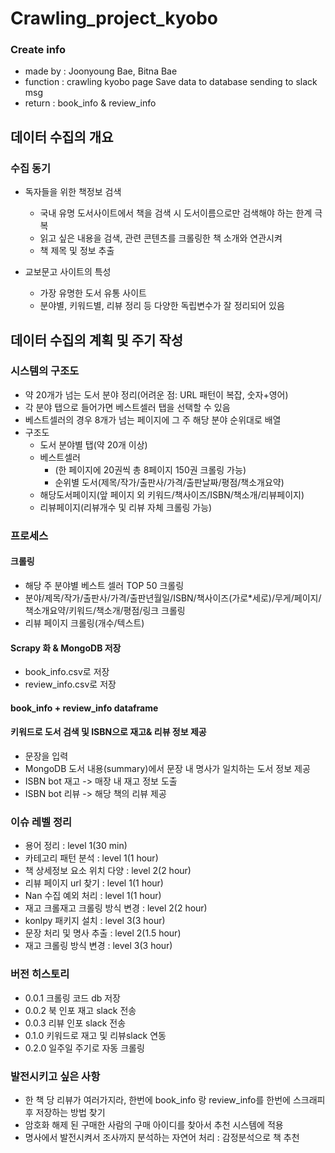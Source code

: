 # Crawling_project_kyobo

### Create info
- made by : Joonyoung Bae, Bitna Bae
- function : 
		crawling kyobo page
		Save data to database
		sending to slack msg
- return : book_info & review_info


## 데이터 수집의 개요
### 수집 동기
- 독자들을 위한 책정보 검색
    - 국내 유명 도서사이트에서 책을 검색 시  도서이름으로만 검색해야 하는 한계 극복
    - 읽고 싶은 내용을 검색, 관련 콘텐츠를 크롤링한 책 소개와 연관시켜
    - 책 제목 및 정보 추출

- 교보문고 사이트의 특성
    - 가장 유명한 도서 유통 사이트
    - 분야별, 키워드별, 리뷰 정리 등 다양한 독립변수가 잘 정리되어 있음

## 데이터 수집의 계획 및 주기 작성
### 시스템의 구조도
- 약 20개가 넘는 도서 분야 정리(어려운 점: URL 패턴이 복잡, 숫자+영어)
- 각 분야 탭으로 들어가면 베스트셀러 탭을 선택할 수 있음
- 베스트셀러의 경우 8개가 넘는 페이지에 그 주 해당 분야 순위대로 배열
- 구조도
    - 도서 분야별 탭(약 20개 이상)
    - 베스트셀러
        - (한 페이지에 20권씩 총 8페이지 150권 크롤링 가능)
        - 순위별 도서(제목/작가/출판사/가격/출판날짜/평점/책소개요약)
    - 해당도서페이지(앞 페이지 외 키워드/책사이즈/ISBN/책소개/리뷰페이지)
    - 리뷰페이지(리뷰개수 및 리뷰 자체 크롤링 가능)

### 프로세스
#### 크롤링
- 해당 주 분야별 베스트 셀러 TOP 50 크롤링
- 분야/제목/작가/출판사/가격/출판년월일/ISBN/책사이즈(가로*세로)/무게/페이지/책소개요약/키워드/책소개/평점/링크 크롤링
- 리뷰 페이지 크롤링(개수/텍스트)

#### Scrapy 화  & MongoDB 저장
- book_info.csv로 저장
- review_info.csv로 저장

#### book_info + review_info dataframe

#### 키워드로 도서 검색 및 ISBN으로 재고& 리뷰  정보 제공
- 문장을 입력 
- MongoDB 도서 내용(summary)에서 문장 내 명사가 일치하는  도서 정보 제공
- ISBN bot 재고 -> 매장 내 재고 정보 도출
- ISBN bot 리뷰 -> 해당 책의 리뷰 제공

### 이슈 레벨 정리
- 용어 정리 : level 1(30 min)
- 카테고리 패턴 분석 : level 1(1 hour)
- 책 상세정보 요소 위치 다양 : level 2(2 hour)
- 리뷰 페이지 url 찾기 : level 1(1 hour)
- Nan 수집 예외 처리 : level 1(1 hour)
- 재고 크롤재고 크롤링 방식 변경 : level 2(2 hour)
- konlpy 패키지 설치 : level 3(3 hour)
- 문장 처리 및 명사 추출 : level 2(1.5 hour)
- 재고 크롤링 방식 변경 : level 3(3 hour)

### 버전 히스토리
- 0.0.1 크롤링 코드 db 저장
- 0.0.2 북 인포 재고 slack 전송
- 0.0.3 리뷰 인포 slack 전송
- 0.1.0 키워드로 재고 및 리뷰slack 연동
- 0.2.0 일주일 주기로 자동 크롤링

### 발전시키고 싶은 사항
- 한 책 당 리뷰가 여러가지라, 한번에 book_info 랑 review_info를 한번에 스크래피 후 저장하는 방법 찾기
- 암호화 해제 된 구매한 사람의 구매 아이디를 찾아서 추천 시스템에 적용
- 명사에서 발전시켜서 조사까지 분석하는 자연어 처리 : 감정분석으로 책 추천
